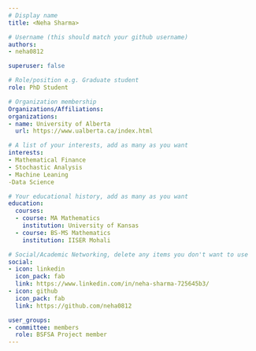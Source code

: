 ```yaml
---
# Display name
title: <Neha Sharma>

# Username (this should match your github username)
authors:
- neha0812

superuser: false

# Role/position e.g. Graduate student
role: PhD Student

# Organization membership
Organizations/Affiliations:
organizations:
- name: University of Alberta
  url: https://www.ualberta.ca/index.html

# A list of your interests, add as many as you want
interests:
- Mathematical Finance
- Stochastic Analysis
- Machine Leaning
-Data Science

# Your educational history, add as many as you want
education:
  courses:
  - course: MA Mathematics
    institution: University of Kansas
  - course: BS-MS Mathematics
    institution: IISER Mohali  

# Social/Academic Networking, delete any items you don't want to use
social:
- icon: linkedin
  icon_pack: fab
  link: https://www.linkedin.com/in/neha-sharma-725645b3/
- icon: github
  icon_pack: fab
  link: https://github.com/neha0812

user_groups:
- committee: members
  role: BSFSA Project member
---
```

